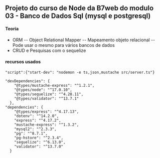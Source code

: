 ## Projeto do curso de Node da B7web do modulo 03 - Banco de Dados Sql (mysql e postgresql)

#### Teoria
- ORM
  -- Object Relational Mapper
  -- Mapeamento objeto relacional
  -- Pode usar o mesmo para vários bancos de dados
- CRUD e Pesquisas com o sequelize

#### recursos usados
```
"script":{"start-dev": "nodemon -e ts,json,mustache src/server.ts"}

"devDependencies": {
    "@types/mustache-express": "^1.2.1",
    "@types/node": "^17.0.10",
    "@types/sequelize": "^4.28.11",
    "@types/validator": "^13.7.1"
  },
"dependencies": {
    "@types/express": "^4.17.13",
    "dotenv": "^14.2.0",
    "express": "^4.17.2",
    "mustache-express": "^1.3.2",
    "mysql2": "^2.3.3",
    "pg": "^8.7.1",
    "pg-hstore": "^2.3.4",
    "sequelize": "^6.13.0",
    "validator": "^13.7.0"
  }
```
